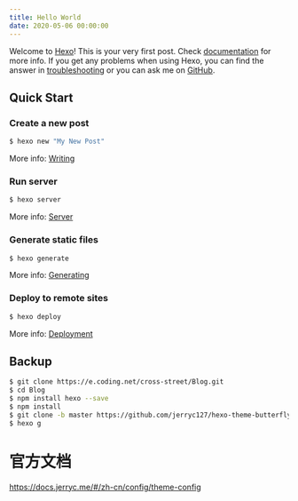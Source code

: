 ```yaml
---
title: Hello World
date: 2020-05-06 00:00:00
---
```

Welcome to [Hexo](https://hexo.io/)! This is your very first post. Check [documentation](https://hexo.io/docs/) for more info. If you get any problems when using Hexo, you can find the answer in [troubleshooting](https://hexo.io/docs/troubleshooting.html) or you can ask me on [GitHub](https://github.com/hexojs/hexo/issues).

## Quick Start

### Create a new post

``` bash
$ hexo new "My New Post"
```

More info: [Writing](https://hexo.io/docs/writing.html)

### Run server

``` bash
$ hexo server
```

More info: [Server](https://hexo.io/docs/server.html)

### Generate static files

``` bash
$ hexo generate
```

More info: [Generating](https://hexo.io/docs/generating.html)

### Deploy to remote sites

``` bash
$ hexo deploy
```

More info: [Deployment](https://hexo.io/docs/one-command-deployment.html)

## Backup

~~~bash
$ git clone https://e.coding.net/cross-street/Blog.git
$ cd Blog
$ npm install hexo --save
$ npm install
$ git clone -b master https://github.com/jerryc127/hexo-theme-butterfly.git themes/Butterfly
$ hexo g
~~~

# 官方文档

https://docs.jerryc.me/#/zh-cn/config/theme-config